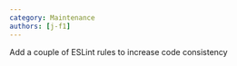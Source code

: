 ```yaml
---
category: Maintenance
authors: [j-f1]
---
```


Add a couple of ESLint rules to increase code consistency
